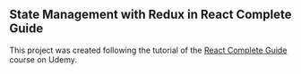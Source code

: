 ## State Management with Redux in React Complete Guide

This project was created following the tutorial of the [React Complete Guide](https://www.udemy.com/react-the-complete-guide-incl-redux) course on Udemy.
